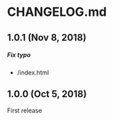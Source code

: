 # CHANGELOG.md

## 1.0.1 (Nov 8, 2018)

##### Fix typo
* /index.html

## 1.0.0 (Oct 5, 2018)

First release
